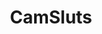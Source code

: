 ---
title: CamSluts
crosslinks:
- livven
- sex_cam_girls
- MassiveTitsnAss
- AllisonParker
- BiggerThanYouThought
- u_imguralbumbot
- nsfw_gif
- asbigasithought
- holdthemoan
- gettingherselfoff
- TeaseMe
- nsfw_gifs
- cumsluts
- boltedontits
- Dollywinks
- blowjob_eyes
- suctiondildos
- berpl
- DawnWillow
- FlashingGirls
---